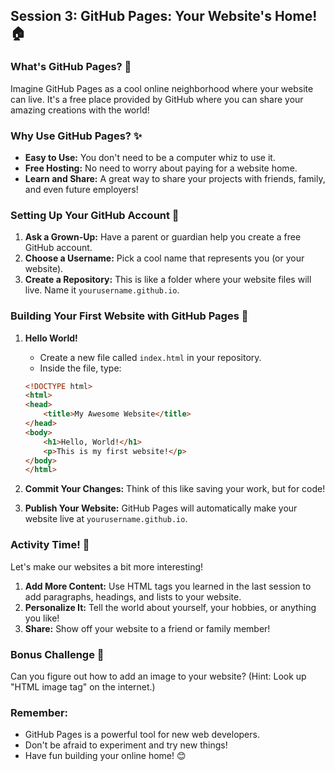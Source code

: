 ## Session 3: GitHub Pages: Your Website's Home! 🏠

### What's GitHub Pages? 🤔

Imagine GitHub Pages as a cool online neighborhood where your website can live. It's a free place provided by GitHub where you can share your amazing creations with the world!

### Why Use GitHub Pages? ✨

* **Easy to Use:**  You don't need to be a computer whiz to use it.
* **Free Hosting:**  No need to worry about paying for a website home.
* **Learn and Share:**  A great way to share your projects with friends, family, and even future employers!

### Setting Up Your GitHub Account 🔑

1. **Ask a Grown-Up:** Have a parent or guardian help you create a free GitHub account. 
2. **Choose a Username:** Pick a cool name that represents you (or your website).
3. **Create a Repository:** This is like a folder where your website files will live. Name it `yourusername.github.io`.

### Building Your First Website with GitHub Pages 🚀

1. **Hello World!**  
   * Create a new file called `index.html` in your repository.
   * Inside the file, type:

   ```html
   <!DOCTYPE html>
   <html>
   <head>
       <title>My Awesome Website</title>
   </head>
   <body>
       <h1>Hello, World!</h1>
       <p>This is my first website!</p>
   </body>
   </html>
   ```

2. **Commit Your Changes:** Think of this like saving your work, but for code!
3. **Publish Your Website:** GitHub Pages will automatically make your website live at `yourusername.github.io`.

### Activity Time! 🎉

Let's make our websites a bit more interesting!

1. **Add More Content:** Use HTML tags you learned in the last session to add paragraphs, headings, and lists to your website.
2. **Personalize It:** Tell the world about yourself, your hobbies, or anything you like!
3. **Share:** Show off your website to a friend or family member!

### Bonus Challenge 🧠

Can you figure out how to add an image to your website? (Hint: Look up "HTML image tag" on the internet.)

### Remember:

* GitHub Pages is a powerful tool for new web developers.
* Don't be afraid to experiment and try new things!
* Have fun building your online home! 😊 
